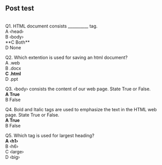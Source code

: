 ## Post test
<br>
Q1. HTML document consists __________ tag.<br>
A  ‹head›<br>
B  ‹body›<br>
**C Both**<br>
D  None<br>

Q2. Which extention is used for saving an html document?<br>
A  .web<br>
B  .docx<br>
**C  .html**<br>
D  .ppt<br>

Q3. ‹body› consists the content of our web page. State True or False.<br>
**A  True**<br>
B   False<br>

Q4. Bold and Italic tags are used to emphasize the text in the HTML web page. State True or False.<br>
**A  True**<br>
B   False<br>

Q5. Which tag is used for largest heading?<br>
**A  ‹h1›**<br>
B  ‹h6›<br>
C  ‹large›<br>
D  ‹big›<br>
